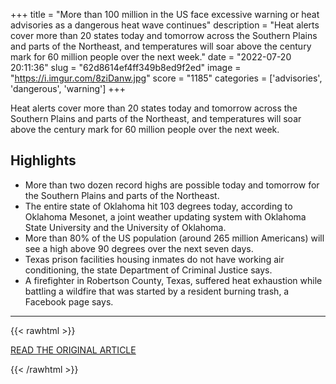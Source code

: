 +++
title = "More than 100 million in the US face excessive warning or heat advisories as a dangerous heat wave continues"
description = "Heat alerts cover more than 20 states today and tomorrow across the Southern Plains and parts of the Northeast, and temperatures will soar above the century mark for 60 million people over the next week."
date = "2022-07-20 20:11:36"
slug = "62d8614ef4ff349b8ed9f2ed"
image = "https://i.imgur.com/8ziDanw.jpg"
score = "1185"
categories = ['advisories', 'dangerous', 'warning']
+++

Heat alerts cover more than 20 states today and tomorrow across the Southern Plains and parts of the Northeast, and temperatures will soar above the century mark for 60 million people over the next week.

## Highlights

- More than two dozen record highs are possible today and tomorrow for the Southern Plains and parts of the Northeast.
- The entire state of Oklahoma hit 103 degrees today, according to Oklahoma Mesonet, a joint weather updating system with Oklahoma State University and the University of Oklahoma.
- More than 80% of the US population (around 265 million Americans) will see a high above 90 degrees over the next seven days.
- Texas prison facilities housing inmates do not have working air conditioning, the state Department of Criminal Justice says.
- A firefighter in Robertson County, Texas, suffered heat exhaustion while battling a wildfire that was started by a resident burning trash, a Facebook page says.

---

{{< rawhtml >}}
  <p class="article-category">
    <a target="_blank" href="https://www.cnn.com/2022/07/19/weather/us-heat-extreme-warning-forecast/index.html">READ THE ORIGINAL ARTICLE</a>
  </p>
{{< /rawhtml >}}
